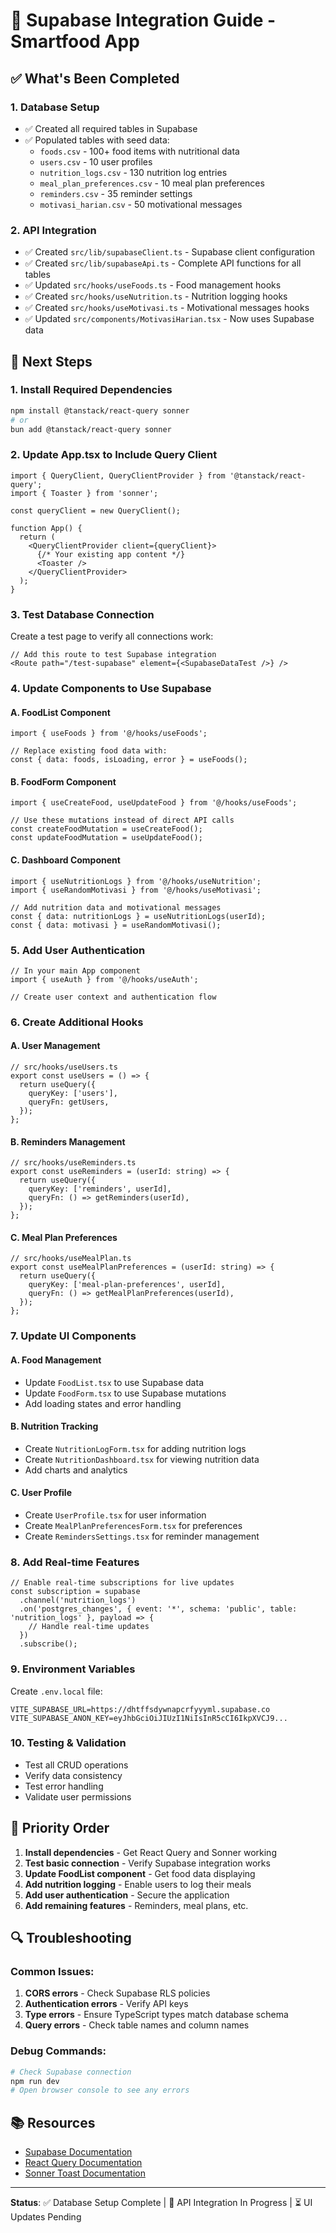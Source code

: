 # 🚀 Supabase Integration Guide - Smartfood App

## ✅ What's Been Completed

### 1. **Database Setup**
- ✅ Created all required tables in Supabase
- ✅ Populated tables with seed data:
  - `foods.csv` - 100+ food items with nutritional data
  - `users.csv` - 10 user profiles
  - `nutrition_logs.csv` - 130 nutrition log entries
  - `meal_plan_preferences.csv` - 10 meal plan preferences
  - `reminders.csv` - 35 reminder settings
  - `motivasi_harian.csv` - 50 motivational messages

### 2. **API Integration**
- ✅ Created `src/lib/supabaseClient.ts` - Supabase client configuration
- ✅ Created `src/lib/supabaseApi.ts` - Complete API functions for all tables
- ✅ Updated `src/hooks/useFoods.ts` - Food management hooks
- ✅ Created `src/hooks/useNutrition.ts` - Nutrition logging hooks
- ✅ Created `src/hooks/useMotivasi.ts` - Motivational messages hooks
- ✅ Updated `src/components/MotivasiHarian.tsx` - Now uses Supabase data

## 🔧 Next Steps

### 1. **Install Required Dependencies**
```bash
npm install @tanstack/react-query sonner
# or
bun add @tanstack/react-query sonner
```

### 2. **Update App.tsx to Include Query Client**
```tsx
import { QueryClient, QueryClientProvider } from '@tanstack/react-query';
import { Toaster } from 'sonner';

const queryClient = new QueryClient();

function App() {
  return (
    <QueryClientProvider client={queryClient}>
      {/* Your existing app content */}
      <Toaster />
    </QueryClientProvider>
  );
}
```

### 3. **Test Database Connection**
Create a test page to verify all connections work:
```tsx
// Add this route to test Supabase integration
<Route path="/test-supabase" element={<SupabaseDataTest />} />
```

### 4. **Update Components to Use Supabase**

#### A. FoodList Component
```tsx
import { useFoods } from '@/hooks/useFoods';

// Replace existing food data with:
const { data: foods, isLoading, error } = useFoods();
```

#### B. FoodForm Component
```tsx
import { useCreateFood, useUpdateFood } from '@/hooks/useFoods';

// Use these mutations instead of direct API calls
const createFoodMutation = useCreateFood();
const updateFoodMutation = useUpdateFood();
```

#### C. Dashboard Component
```tsx
import { useNutritionLogs } from '@/hooks/useNutrition';
import { useRandomMotivasi } from '@/hooks/useMotivasi';

// Add nutrition data and motivational messages
const { data: nutritionLogs } = useNutritionLogs(userId);
const { data: motivasi } = useRandomMotivasi();
```

### 5. **Add User Authentication**
```tsx
// In your main App component
import { useAuth } from '@/hooks/useAuth';

// Create user context and authentication flow
```

### 6. **Create Additional Hooks**

#### A. User Management
```tsx
// src/hooks/useUsers.ts
export const useUsers = () => {
  return useQuery({
    queryKey: ['users'],
    queryFn: getUsers,
  });
};
```

#### B. Reminders Management
```tsx
// src/hooks/useReminders.ts
export const useReminders = (userId: string) => {
  return useQuery({
    queryKey: ['reminders', userId],
    queryFn: () => getReminders(userId),
  });
};
```

#### C. Meal Plan Preferences
```tsx
// src/hooks/useMealPlan.ts
export const useMealPlanPreferences = (userId: string) => {
  return useQuery({
    queryKey: ['meal-plan-preferences', userId],
    queryFn: () => getMealPlanPreferences(userId),
  });
};
```

### 7. **Update UI Components**

#### A. Food Management
- Update `FoodList.tsx` to use Supabase data
- Update `FoodForm.tsx` to use Supabase mutations
- Add loading states and error handling

#### B. Nutrition Tracking
- Create `NutritionLogForm.tsx` for adding nutrition logs
- Create `NutritionDashboard.tsx` for viewing nutrition data
- Add charts and analytics

#### C. User Profile
- Create `UserProfile.tsx` for user information
- Create `MealPlanPreferencesForm.tsx` for preferences
- Create `RemindersSettings.tsx` for reminder management

### 8. **Add Real-time Features**
```tsx
// Enable real-time subscriptions for live updates
const subscription = supabase
  .channel('nutrition_logs')
  .on('postgres_changes', { event: '*', schema: 'public', table: 'nutrition_logs' }, payload => {
    // Handle real-time updates
  })
  .subscribe();
```

### 9. **Environment Variables**
Create `.env.local` file:
```env
VITE_SUPABASE_URL=https://dhtffsdywnapcrfyyyml.supabase.co
VITE_SUPABASE_ANON_KEY=eyJhbGciOiJIUzI1NiIsInR5cCI6IkpXVCJ9...
```

### 10. **Testing & Validation**
- Test all CRUD operations
- Verify data consistency
- Test error handling
- Validate user permissions

## 🎯 Priority Order

1. **Install dependencies** - Get React Query and Sonner working
2. **Test basic connection** - Verify Supabase integration works
3. **Update FoodList component** - Get food data displaying
4. **Add nutrition logging** - Enable users to log their meals
5. **Add user authentication** - Secure the application
6. **Add remaining features** - Reminders, meal plans, etc.

## 🔍 Troubleshooting

### Common Issues:
1. **CORS errors** - Check Supabase RLS policies
2. **Authentication errors** - Verify API keys
3. **Type errors** - Ensure TypeScript types match database schema
4. **Query errors** - Check table names and column names

### Debug Commands:
```bash
# Check Supabase connection
npm run dev
# Open browser console to see any errors
```

## 📚 Resources

- [Supabase Documentation](https://supabase.com/docs)
- [React Query Documentation](https://tanstack.com/query/latest)
- [Sonner Toast Documentation](https://sonner.emilkowal.ski/)

---

**Status**: ✅ Database Setup Complete | 🔄 API Integration In Progress | ⏳ UI Updates Pending